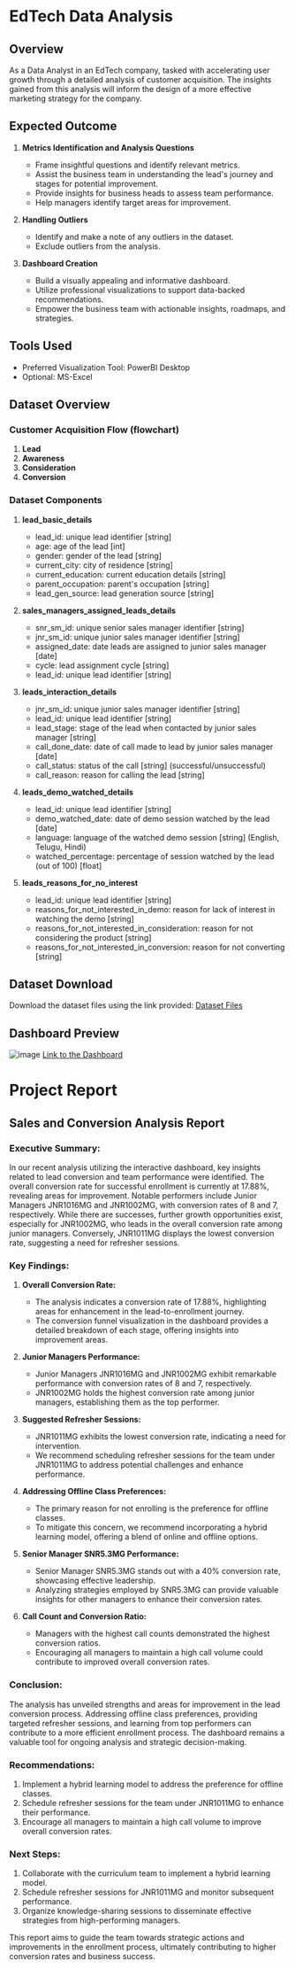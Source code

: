 # EdTech Data Analysis

## Overview

As a Data Analyst in an EdTech company, tasked with accelerating user growth through a detailed analysis of customer acquisition. The insights gained from this analysis will inform the design of a more effective marketing strategy for the company.

## Expected Outcome

1. **Metrics Identification and Analysis Questions**
   - Frame insightful questions and identify relevant metrics.
   - Assist the business team in understanding the lead's journey and stages for potential improvement.
   - Provide insights for business heads to assess team performance.
   - Help managers identify target areas for improvement.

2. **Handling Outliers**
   - Identify and make a note of any outliers in the dataset.
   - Exclude outliers from the analysis.

3. **Dashboard Creation**
   - Build a visually appealing and informative dashboard.
   - Utilize professional visualizations to support data-backed recommendations.
   - Empower the business team with actionable insights, roadmaps, and strategies.

## Tools Used

- Preferred Visualization Tool: PowerBI Desktop
- Optional: MS-Excel

## Dataset Overview

### Customer Acquisition Flow (flowchart)

1. **Lead**
2. **Awareness**
3. **Consideration**
4. **Conversion**

### Dataset Components

1. **lead_basic_details**
   - lead_id: unique lead identifier [string]
   - age: age of the lead [int]
   - gender: gender of the lead [string]
   - current_city: city of residence [string]
   - current_education: current education details [string]
   - parent_occupation: parent's occupation [string]
   - lead_gen_source: lead generation source [string]

2. **sales_managers_assigned_leads_details**
   - snr_sm_id: unique senior sales manager identifier [string]
   - jnr_sm_id: unique junior sales manager identifier [string]
   - assigned_date: date leads are assigned to junior sales manager [date]
   - cycle: lead assignment cycle [string]
   - lead_id: unique lead identifier [string]

3. **leads_interaction_details**
   - jnr_sm_id: unique junior sales manager identifier [string]
   - lead_id: unique lead identifier [string]
   - lead_stage: stage of the lead when contacted by junior sales manager [string]
   - call_done_date: date of call made to lead by junior sales manager [date]
   - call_status: status of the call [string] (successful/unsuccessful)
   - call_reason: reason for calling the lead [string]

4. **leads_demo_watched_details**
   - lead_id: unique lead identifier [string]
   - demo_watched_date: date of demo session watched by the lead [date]
   - language: language of the watched demo session [string] (English, Telugu, Hindi)
   - watched_percentage: percentage of session watched by the lead (out of 100) [float]

5. **leads_reasons_for_no_interest**
   - lead_id: unique lead identifier [string]
   - reasons_for_not_interested_in_demo: reason for lack of interest in watching the demo [string]
   - reasons_for_not_interested_in_consideration: reason for not considering the product [string]
   - reasons_for_not_interested_in_conversion: reason for not converting [string]

## Dataset Download

Download the dataset files using the link provided: [Dataset Files](https://drive.google.com/file/d/1FlQrn0Q5D23VMC4mdbsbLmLQphWdgwnd/view?usp=sharing)

## Dashboard Preview
![image](https://github.com/SridharKadhiri/EdTech-Data-Analysis-/assets/90100318/b531e8ec-74d1-46c9-9a90-9e538bdfb2f8)
[Link to the Dashboard](https://www.novypro.com/project/edtech-analysis-dashboard)

# Project Report

## Sales and Conversion Analysis Report

### Executive Summary:

In our recent analysis utilizing the interactive dashboard, key insights related to lead conversion and team performance were identified. The overall conversion rate for successful enrollment is currently at 17.88%, revealing areas for improvement. Notable performers include Junior Managers JNR1016MG and JNR1002MG, with conversion rates of 8 and 7, respectively. While there are successes, further growth opportunities exist, especially for JNR1002MG, who leads in the overall conversion rate among junior managers. Conversely, JNR1011MG displays the lowest conversion rate, suggesting a need for refresher sessions.

### Key Findings:

1. **Overall Conversion Rate:**
   - The analysis indicates a conversion rate of 17.88%, highlighting areas for enhancement in the lead-to-enrollment journey.
   - The conversion funnel visualization in the dashboard provides a detailed breakdown of each stage, offering insights into improvement areas.

2. **Junior Managers Performance:**
   - Junior Managers JNR1016MG and JNR1002MG exhibit remarkable performance with conversion rates of 8 and 7, respectively.
   - JNR1002MG holds the highest conversion rate among junior managers, establishing them as the top performer.

3. **Suggested Refresher Sessions:**
   - JNR1011MG exhibits the lowest conversion rate, indicating a need for intervention.
   - We recommend scheduling refresher sessions for the team under JNR1011MG to address potential challenges and enhance performance.

4. **Addressing Offline Class Preferences:**
   - The primary reason for not enrolling is the preference for offline classes.
   - To mitigate this concern, we recommend incorporating a hybrid learning model, offering a blend of online and offline options.

5. **Senior Manager SNR5.3MG Performance:**
   - Senior Manager SNR5.3MG stands out with a 40% conversion rate, showcasing effective leadership.
   - Analyzing strategies employed by SNR5.3MG can provide valuable insights for other managers to enhance their conversion rates.

6. **Call Count and Conversion Ratio:**
   - Managers with the highest call counts demonstrated the highest conversion ratios.
   - Encouraging all managers to maintain a high call volume could contribute to improved overall conversion rates.

### Conclusion:

The analysis has unveiled strengths and areas for improvement in the lead conversion process. Addressing offline class preferences, providing targeted refresher sessions, and learning from top performers can contribute to a more efficient enrollment process. The dashboard remains a valuable tool for ongoing analysis and strategic decision-making.

### Recommendations:

1. Implement a hybrid learning model to address the preference for offline classes.
2. Schedule refresher sessions for the team under JNR1011MG to enhance their performance.
3. Encourage all managers to maintain a high call volume to improve overall conversion rates.

### Next Steps:

1. Collaborate with the curriculum team to implement a hybrid learning model.
2. Schedule refresher sessions for JNR1011MG and monitor subsequent performance.
3. Organize knowledge-sharing sessions to disseminate effective strategies from high-performing managers.

This report aims to guide the team towards strategic actions and improvements in the enrollment process, ultimately contributing to higher conversion rates and business success.
